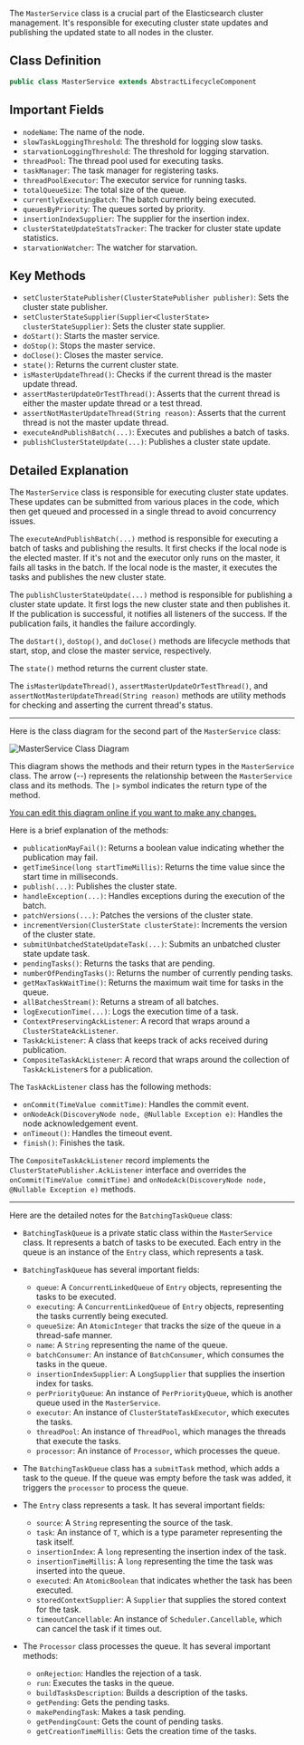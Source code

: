 
The `MasterService` class is a crucial part of the Elasticsearch cluster management. It's responsible for executing cluster state updates and publishing the updated state to all nodes in the cluster.

## Class Definition

```java
public class MasterService extends AbstractLifecycleComponent
```

## Important Fields

- `nodeName`: The name of the node.
- `slowTaskLoggingThreshold`: The threshold for logging slow tasks.
- `starvationLoggingThreshold`: The threshold for logging starvation.
- `threadPool`: The thread pool used for executing tasks.
- `taskManager`: The task manager for registering tasks.
- `threadPoolExecutor`: The executor service for running tasks.
- `totalQueueSize`: The total size of the queue.
- `currentlyExecutingBatch`: The batch currently being executed.
- `queuesByPriority`: The queues sorted by priority.
- `insertionIndexSupplier`: The supplier for the insertion index.
- `clusterStateUpdateStatsTracker`: The tracker for cluster state update statistics.
- `starvationWatcher`: The watcher for starvation.

## Key Methods

- `setClusterStatePublisher(ClusterStatePublisher publisher)`: Sets the cluster state publisher.
- `setClusterStateSupplier(Supplier<ClusterState> clusterStateSupplier)`: Sets the cluster state supplier.
- `doStart()`: Starts the master service.
- `doStop()`: Stops the master service.
- `doClose()`: Closes the master service.
- `state()`: Returns the current cluster state.
- `isMasterUpdateThread()`: Checks if the current thread is the master update thread.
- `assertMasterUpdateOrTestThread()`: Asserts that the current thread is either the master update thread or a test thread.
- `assertNotMasterUpdateThread(String reason)`: Asserts that the current thread is not the master update thread.
- `executeAndPublishBatch(...)`: Executes and publishes a batch of tasks.
- `publishClusterStateUpdate(...)`: Publishes a cluster state update.

## Detailed Explanation

The `MasterService` class is responsible for executing cluster state updates. These updates can be submitted from various places in the code, which then get queued and processed in a single thread to avoid concurrency issues. 

The `executeAndPublishBatch(...)` method is responsible for executing a batch of tasks and publishing the results. It first checks if the local node is the elected master. If it's not and the executor only runs on the master, it fails all tasks in the batch. If the local node is the master, it executes the tasks and publishes the new cluster state.

The `publishClusterStateUpdate(...)` method is responsible for publishing a cluster state update. It first logs the new cluster state and then publishes it. If the publication is successful, it notifies all listeners of the success. If the publication fails, it handles the failure accordingly.

The `doStart()`, `doStop()`, and `doClose()` methods are lifecycle methods that start, stop, and close the master service, respectively.

The `state()` method returns the current cluster state.

The `isMasterUpdateThread()`, `assertMasterUpdateOrTestThread()`, and `assertNotMasterUpdateThread(String reason)` methods are utility methods for checking and asserting the current thread's status.

---
Here is the class diagram for the second part of the `MasterService` class:

![MasterService Class Diagram](https://showme.redstarplugin.com/d/eLNuGapA)

This diagram shows the methods and their return types in the `MasterService` class. The arrow (--) represents the relationship between the `MasterService` class and its methods. The `|>` symbol indicates the return type of the method.

[You can edit this diagram online if you want to make any changes.](https://showme.redstarplugin.com/s/0Mg4oo7o)

Here is a brief explanation of the methods:

- `publicationMayFail()`: Returns a boolean value indicating whether the publication may fail.
- `getTimeSince(long startTimeMillis)`: Returns the time value since the start time in milliseconds.
- `publish(...)`: Publishes the cluster state.
- `handleException(...)`: Handles exceptions during the execution of the batch.
- `patchVersions(...)`: Patches the versions of the cluster state.
- `incrementVersion(ClusterState clusterState)`: Increments the version of the cluster state.
- `submitUnbatchedStateUpdateTask(...)`: Submits an unbatched cluster state update task.
- `pendingTasks()`: Returns the tasks that are pending.
- `numberOfPendingTasks()`: Returns the number of currently pending tasks.
- `getMaxTaskWaitTime()`: Returns the maximum wait time for tasks in the queue.
- `allBatchesStream()`: Returns a stream of all batches.
- `logExecutionTime(...)`: Logs the execution time of a task.
- `ContextPreservingAckListener`: A record that wraps around a `ClusterStateAckListener`.
- `TaskAckListener`: A class that keeps track of acks received during publication.
- `CompositeTaskAckListener`: A record that wraps around the collection of `TaskAckListener`s for a publication.

The `TaskAckListener` class has the following methods:
- `onCommit(TimeValue commitTime)`: Handles the commit event.
- `onNodeAck(DiscoveryNode node, @Nullable Exception e)`: Handles the node acknowledgement event.
- `onTimeout()`: Handles the timeout event.
- `finish()`: Finishes the task.

The `CompositeTaskAckListener` record implements the `ClusterStatePublisher.AckListener` interface and overrides the `onCommit(TimeValue commitTime)` and `onNodeAck(DiscoveryNode node, @Nullable Exception e)` methods.

----

Here are the detailed notes for the `BatchingTaskQueue` class:

- `BatchingTaskQueue` is a private static class within the `MasterService` class. It represents a batch of tasks to be executed. Each entry in the queue is an instance of the `Entry` class, which represents a task.

- `BatchingTaskQueue` has several important fields:
  - `queue`: A `ConcurrentLinkedQueue` of `Entry` objects, representing the tasks to be executed.
  - `executing`: A `ConcurrentLinkedQueue` of `Entry` objects, representing the tasks currently being executed.
  - `queueSize`: An `AtomicInteger` that tracks the size of the queue in a thread-safe manner.
  - `name`: A `String` representing the name of the queue.
  - `batchConsumer`: An instance of `BatchConsumer`, which consumes the tasks in the queue.
  - `insertionIndexSupplier`: A `LongSupplier` that supplies the insertion index for tasks.
  - `perPriorityQueue`: An instance of `PerPriorityQueue`, which is another queue used in the `MasterService`.
  - `executor`: An instance of `ClusterStateTaskExecutor`, which executes the tasks.
  - `threadPool`: An instance of `ThreadPool`, which manages the threads that execute the tasks.
  - `processor`: An instance of `Processor`, which processes the queue.

- The `BatchingTaskQueue` class has a `submitTask` method, which adds a task to the queue. If the queue was empty before the task was added, it triggers the `processor` to process the queue.

- The `Entry` class represents a task. It has several important fields:
  - `source`: A `String` representing the source of the task.
  - `task`: An instance of `T`, which is a type parameter representing the task itself.
  - `insertionIndex`: A `long` representing the insertion index of the task.
  - `insertionTimeMillis`: A `long` representing the time the task was inserted into the queue.
  - `executed`: An `AtomicBoolean` that indicates whether the task has been executed.
  - `storedContextSupplier`: A `Supplier` that supplies the stored context for the task.
  - `timeoutCancellable`: An instance of `Scheduler.Cancellable`, which can cancel the task if it times out.

- The `Processor` class processes the queue. It has several important methods:
  - `onRejection`: Handles the rejection of a task.
  - `run`: Executes the tasks in the queue.
  - `buildTasksDescription`: Builds a description of the tasks.
  - `getPending`: Gets the pending tasks.
  - `makePendingTask`: Makes a task pending.
  - `getPendingCount`: Gets the count of pending tasks.
  - `getCreationTimeMillis`: Gets the creation time of the tasks.